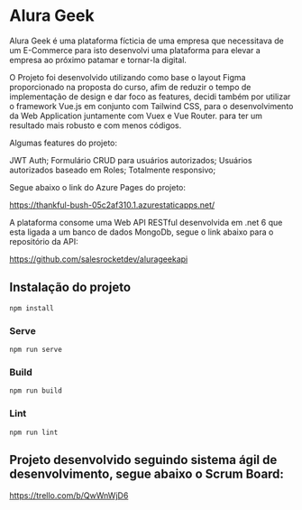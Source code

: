 # Alura Geek
Alura Geek é uma plataforma fícticia de uma empresa que necessitava de um E-Commerce para isto desenvolvi uma plataforma para elevar a empresa ao próximo patamar e tornar-la digital.

O Projeto foi desenvolvido utilizando como base o layout Figma proporcionado na proposta do curso, afim de reduzir o tempo de implementação de design e dar foco as features, decidi também por utilizar o framework Vue.js em conjunto com Tailwind CSS, para o desenvolvimento da Web Application juntamente com Vuex e Vue Router. para ter um resultado mais robusto e com menos códigos.

Algumas features do projeto:

  JWT Auth;
  Formulário CRUD para usuários autorizados;
  Usuários autorizados baseado em Roles;
  Totalmente responsivo;
  
Segue abaixo o link do Azure Pages do projeto:

https://thankful-bush-05c2af310.1.azurestaticapps.net/

A plataforma consome uma Web API RESTful desenvolvida em .net 6 que esta ligada a um banco de dados MongoDb, segue o link abaixo para o repositório da API: 

https://github.com/salesrocketdev/alurageekapi

## Instalação do projeto
```
npm install
```

### Serve
```
npm run serve
```

### Build
```
npm run build
```

### Lint
```
npm run lint
```

## Projeto desenvolvido seguindo sistema ágil de desenvolvimento, segue abaixo o Scrum Board:

https://trello.com/b/QwWnWjD6
